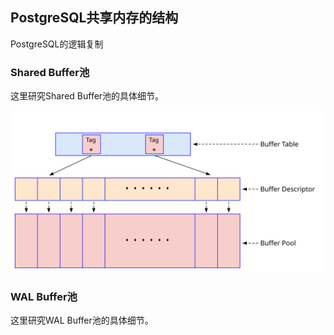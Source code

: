 ## PostgreSQL共享内存的结构

PostgreSQL的逻辑复制

### Shared Buffer池

这里研究Shared Buffer池的具体细节。

![](d0013.svg)

### WAL Buffer池

这里研究WAL Buffer池的具体细节。
